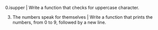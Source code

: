 0.isupper | Write a function that checks for uppercase character.


3. The numbers speak for themselves | Write a function that prints the numbers, from 0 to 9, followed by a new line.

